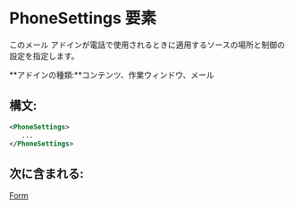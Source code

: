 
# <a name="phonesettings-element"></a>PhoneSettings 要素
このメール アドインが電話で使用されるときに適用するソースの場所と制御の設定を指定します。

 **アドインの種類:**コンテンツ、作業ウィンドウ、メール


## <a name="syntax:"></a>構文:


```XML
<PhoneSettings>
   ...
</PhoneSettings>
```


## <a name="contained-in:"></a>次に含まれる:

[Form](../../reference/manifest/form.md)

